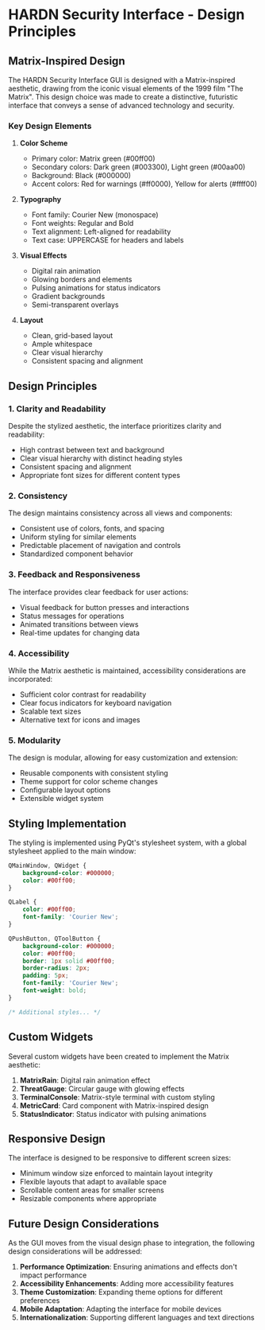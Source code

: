 # HARDN Security Interface - Design Principles

## Matrix-Inspired Design

The HARDN Security Interface GUI is designed with a Matrix-inspired aesthetic, drawing from the iconic visual elements of the 1999 film "The Matrix". This design choice was made to create a distinctive, futuristic interface that conveys a sense of advanced technology and security.

### Key Design Elements

1. **Color Scheme**
   - Primary color: Matrix green (#00ff00)
   - Secondary colors: Dark green (#003300), Light green (#00aa00)
   - Background: Black (#000000)
   - Accent colors: Red for warnings (#ff0000), Yellow for alerts (#ffff00)

2. **Typography**
   - Font family: Courier New (monospace)
   - Font weights: Regular and Bold
   - Text alignment: Left-aligned for readability
   - Text case: UPPERCASE for headers and labels

3. **Visual Effects**
   - Digital rain animation
   - Glowing borders and elements
   - Pulsing animations for status indicators
   - Gradient backgrounds
   - Semi-transparent overlays

4. **Layout**
   - Clean, grid-based layout
   - Ample whitespace
   - Clear visual hierarchy
   - Consistent spacing and alignment

## Design Principles

### 1. Clarity and Readability

Despite the stylized aesthetic, the interface prioritizes clarity and readability:

- High contrast between text and background
- Clear visual hierarchy with distinct heading styles
- Consistent spacing and alignment
- Appropriate font sizes for different content types

### 2. Consistency

The design maintains consistency across all views and components:

- Consistent use of colors, fonts, and spacing
- Uniform styling for similar elements
- Predictable placement of navigation and controls
- Standardized component behavior

### 3. Feedback and Responsiveness

The interface provides clear feedback for user actions:

- Visual feedback for button presses and interactions
- Status messages for operations
- Animated transitions between views
- Real-time updates for changing data

### 4. Accessibility

While the Matrix aesthetic is maintained, accessibility considerations are incorporated:

- Sufficient color contrast for readability
- Clear focus indicators for keyboard navigation
- Scalable text sizes
- Alternative text for icons and images

### 5. Modularity

The design is modular, allowing for easy customization and extension:

- Reusable components with consistent styling
- Theme support for color scheme changes
- Configurable layout options
- Extensible widget system

## Styling Implementation

The styling is implemented using PyQt's stylesheet system, with a global stylesheet applied to the main window:

```css
QMainWindow, QWidget {
    background-color: #000000;
    color: #00ff00;
}

QLabel {
    color: #00ff00;
    font-family: 'Courier New';
}

QPushButton, QToolButton {
    background-color: #000000;
    color: #00ff00;
    border: 1px solid #00ff00;
    border-radius: 2px;
    padding: 5px;
    font-family: 'Courier New';
    font-weight: bold;
}

/* Additional styles... */
```

## Custom Widgets

Several custom widgets have been created to implement the Matrix aesthetic:

1. **MatrixRain**: Digital rain animation effect
2. **ThreatGauge**: Circular gauge with glowing effects
3. **TerminalConsole**: Matrix-style terminal with custom styling
4. **MetricCard**: Card component with Matrix-inspired design
5. **StatusIndicator**: Status indicator with pulsing animations

## Responsive Design

The interface is designed to be responsive to different screen sizes:

- Minimum window size enforced to maintain layout integrity
- Flexible layouts that adapt to available space
- Scrollable content areas for smaller screens
- Resizable components where appropriate

## Future Design Considerations

As the GUI moves from the visual design phase to integration, the following design considerations will be addressed:

1. **Performance Optimization**: Ensuring animations and effects don't impact performance
2. **Accessibility Enhancements**: Adding more accessibility features
3. **Theme Customization**: Expanding theme options for different preferences
4. **Mobile Adaptation**: Adapting the interface for mobile devices
5. **Internationalization**: Supporting different languages and text directions 